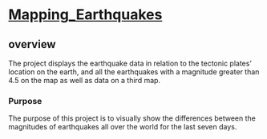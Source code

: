 # [Mapping_Earthquakes](https://summerginger.github.io/Mapping_Earthquakes/)
## overview
The project displays the earthquake data in relation to the tectonic plates’ location on the earth, and all the earthquakes with a magnitude greater than 4.5 on the map as well as data on a third map.
### Purpose
The purpose of this project is to visually show the differences between the magnitudes of earthquakes all over the world for the last seven days.


